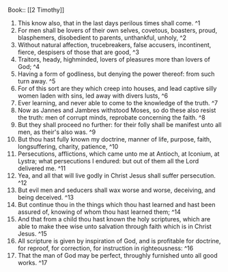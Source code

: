  Book:: [[2 Timothy]]
 1. This know also, that in the last days perilous times shall come. ^1
 2. For men shall be lovers of their own selves, covetous, boasters, proud, blasphemers, disobedient to parents, unthankful, unholy, ^2
 3. Without natural affection, trucebreakers, false accusers, incontinent, fierce, despisers of those that are good, ^3
 4. Traitors, heady, highminded, lovers of pleasures more than lovers of God; ^4
 5. Having a form of godliness, but denying the power thereof: from such turn away. ^5
 6. For of this sort are they which creep into houses, and lead captive silly women laden with sins, led away with divers lusts, ^6
 7. Ever learning, and never able to come to the knowledge of the truth. ^7
 8. Now as Jannes and Jambres withstood Moses, so do these also resist the truth: men of corrupt minds, reprobate concerning the faith. ^8
 9. But they shall proceed no further: for their folly shall be manifest unto all men, as their's also was. ^9
 10. But thou hast fully known my doctrine, manner of life, purpose, faith, longsuffering, charity, patience, ^10
 11. Persecutions, afflictions, which came unto me at Antioch, at Iconium, at Lystra; what persecutions I endured: but out of them all the Lord delivered me. ^11
 12. Yea, and all that will live godly in Christ Jesus shall suffer persecution. ^12
 13. But evil men and seducers shall wax worse and worse, deceiving, and being deceived. ^13
 14. But continue thou in the things which thou hast learned and hast been assured of, knowing of whom thou hast learned them; ^14
 15. And that from a child thou hast known the holy scriptures, which are able to make thee wise unto salvation through faith which is in Christ Jesus. ^15
 16. All scripture is given by inspiration of God, and is profitable for doctrine, for reproof, for correction, for instruction in righteousness: ^16
 17. That the man of God may be perfect, throughly furnished unto all good works. ^17
